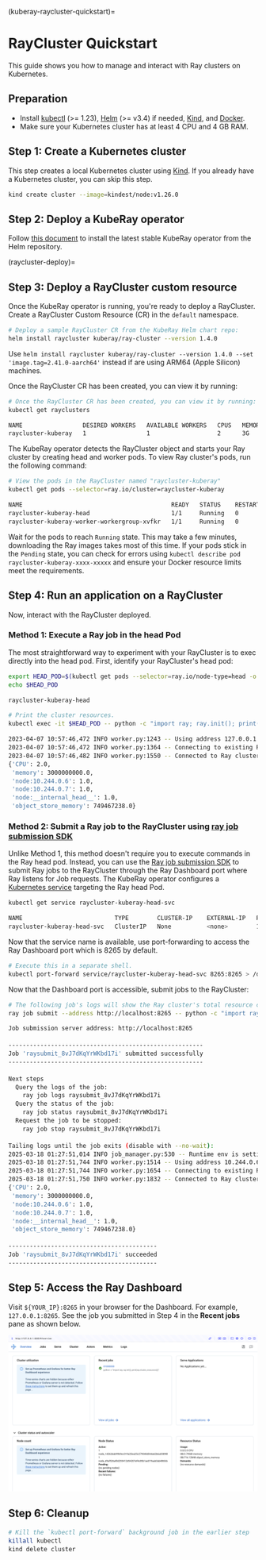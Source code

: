 (kuberay-raycluster-quickstart)=

# RayCluster Quickstart

This guide shows you how to manage and interact with Ray clusters on Kubernetes.

## Preparation

* Install [kubectl](https://kubernetes.io/docs/tasks/tools/#kubectl) (>= 1.23), [Helm](https://helm.sh/docs/intro/install/) (>= v3.4) if needed, [Kind](https://kind.sigs.k8s.io/docs/user/quick-start/#installation), and [Docker](https://docs.docker.com/engine/install/).
* Make sure your Kubernetes cluster has at least 4 CPU and 4 GB RAM.

## Step 1: Create a Kubernetes cluster

This step creates a local Kubernetes cluster using [Kind](https://kind.sigs.k8s.io/). If you already have a Kubernetes cluster, you can skip this step.

```sh
kind create cluster --image=kindest/node:v1.26.0
```

## Step 2: Deploy a KubeRay operator

Follow [this document](kuberay-operator-deploy) to install the latest stable KubeRay operator from the Helm repository.

(raycluster-deploy)=
## Step 3: Deploy a RayCluster custom resource

Once the KubeRay operator is running, you're ready to deploy a RayCluster. Create a RayCluster Custom Resource (CR) in the `default` namespace.

```sh
# Deploy a sample RayCluster CR from the KubeRay Helm chart repo:
helm install raycluster kuberay/ray-cluster --version 1.4.0
```

Use `helm install raycluster kuberay/ray-cluster --version 1.4.0 --set 'image.tag=2.41.0-aarch64'` instead if are using ARM64 (Apple Silicon) machines.

Once the RayCluster CR has been created, you can view it by running:

```sh
# Once the RayCluster CR has been created, you can view it by running:
kubectl get rayclusters
```

```sh
NAME                 DESIRED WORKERS   AVAILABLE WORKERS   CPUS   MEMORY   GPUS   STATUS   AGE
raycluster-kuberay   1                 1                   2      3G       0      ready    55s
```

The KubeRay operator detects the RayCluster object and starts your Ray cluster by creating head and worker pods. To view Ray cluster's pods, run the following command:

```sh
# View the pods in the RayCluster named "raycluster-kuberay"
kubectl get pods --selector=ray.io/cluster=raycluster-kuberay
```

```sh
NAME                                          READY   STATUS    RESTARTS   AGE
raycluster-kuberay-head                       1/1     Running   0          XXs
raycluster-kuberay-worker-workergroup-xvfkr   1/1     Running   0          XXs
```

Wait for the pods to reach `Running` state. This may take a few minutes, downloading the Ray images takes most of this time.
If your pods stick in the `Pending` state, you can check for errors using `kubectl describe pod raycluster-kuberay-xxxx-xxxxx` and ensure your Docker resource limits meet the requirements.

## Step 4: Run an application on a RayCluster

Now, interact with the RayCluster deployed.

### Method 1: Execute a Ray job in the head Pod

The most straightforward way to experiment with your RayCluster is to exec directly into the head pod.
First, identify your RayCluster's head pod:

```sh
export HEAD_POD=$(kubectl get pods --selector=ray.io/node-type=head -o custom-columns=POD:metadata.name --no-headers)
echo $HEAD_POD
```

```sh
raycluster-kuberay-head
```

```sh
# Print the cluster resources.
kubectl exec -it $HEAD_POD -- python -c "import ray; ray.init(); print(ray.cluster_resources())"
```

```sh
2023-04-07 10:57:46,472 INFO worker.py:1243 -- Using address 127.0.0.1:6379 set in the environment variable RAY_ADDRESS
2023-04-07 10:57:46,472 INFO worker.py:1364 -- Connecting to existing Ray cluster at address: 10.244.0.6:6379...
2023-04-07 10:57:46,482 INFO worker.py:1550 -- Connected to Ray cluster. View the dashboard at http://10.244.0.6:8265
{'CPU': 2.0,
 'memory': 3000000000.0,
 'node:10.244.0.6': 1.0,
 'node:10.244.0.7': 1.0,
 'node:__internal_head__': 1.0,
 'object_store_memory': 749467238.0}
```

### Method 2: Submit a Ray job to the RayCluster using [ray job submission SDK](jobs-quickstart)

Unlike Method 1, this method doesn't require you to execute commands in the Ray head pod.
Instead, you can use the [Ray job submission SDK](jobs-quickstart) to submit Ray jobs to the RayCluster through the Ray Dashboard port where Ray listens for Job requests.
The KubeRay operator configures a [Kubernetes service](https://kubernetes.io/docs/concepts/services-networking/service/) targeting the Ray head Pod.

```sh
kubectl get service raycluster-kuberay-head-svc
```

```sh
NAME                          TYPE        CLUSTER-IP    EXTERNAL-IP   PORT(S)                                         AGE
raycluster-kuberay-head-svc   ClusterIP   None          <none>        10001/TCP,8265/TCP,6379/TCP,8080/TCP,8000/TCP   57s
```

Now that the service name is available, use port-forwarding to access the Ray Dashboard port which is 8265 by default.

```sh
# Execute this in a separate shell.
kubectl port-forward service/raycluster-kuberay-head-svc 8265:8265 > /dev/null &
```

Now that the Dashboard port is accessible, submit jobs to the RayCluster:

```sh
# The following job's logs will show the Ray cluster's total resource capacity, including 2 CPUs.
ray job submit --address http://localhost:8265 -- python -c "import ray; ray.init(); print(ray.cluster_resources())"
```

```sh
Job submission server address: http://localhost:8265

-------------------------------------------------------
Job 'raysubmit_8vJ7dKqYrWKbd17i' submitted successfully
-------------------------------------------------------

Next steps
  Query the logs of the job:
    ray job logs raysubmit_8vJ7dKqYrWKbd17i
  Query the status of the job:
    ray job status raysubmit_8vJ7dKqYrWKbd17i
  Request the job to be stopped:
    ray job stop raysubmit_8vJ7dKqYrWKbd17i

Tailing logs until the job exits (disable with --no-wait):
2025-03-18 01:27:51,014	INFO job_manager.py:530 -- Runtime env is setting up.
2025-03-18 01:27:51,744	INFO worker.py:1514 -- Using address 10.244.0.6:6379 set in the environment variable RAY_ADDRESS
2025-03-18 01:27:51,744	INFO worker.py:1654 -- Connecting to existing Ray cluster at address: 10.244.0.6:6379...
2025-03-18 01:27:51,750	INFO worker.py:1832 -- Connected to Ray cluster. View the dashboard at 10.244.0.6:8265 
{'CPU': 2.0,
 'memory': 3000000000.0,
 'node:10.244.0.6': 1.0,
 'node:10.244.0.7': 1.0,
 'node:__internal_head__': 1.0,
 'object_store_memory': 749467238.0}

------------------------------------------
Job 'raysubmit_8vJ7dKqYrWKbd17i' succeeded
------------------------------------------
```

## Step 5: Access the Ray Dashboard

Visit `${YOUR_IP}:8265` in your browser for the Dashboard. For example, `127.0.0.1:8265`.
See the job you submitted in Step 4 in the **Recent jobs** pane as shown below.

![Ray Dashboard](../images/ray-dashboard.png)

## Step 6: Cleanup

```sh
# Kill the `kubectl port-forward` background job in the earlier step
killall kubectl
kind delete cluster
```
